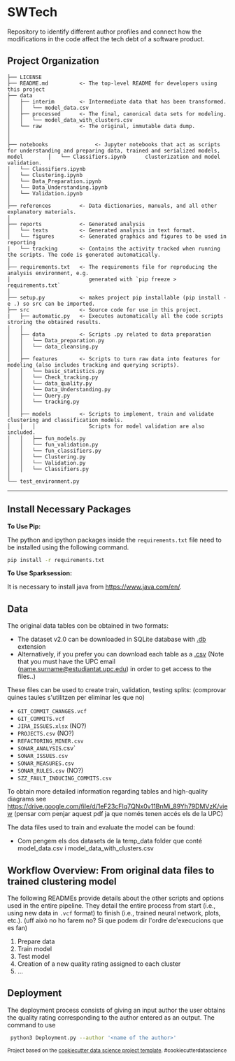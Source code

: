 SWTech
==============================
Repository to identify different author profiles and connect how the modifications in the code affect the tech debt of a software product.

Project Organization
------------

    ├── LICENSE
    ├── README.md          <- The top-level README for developers using this project
    ├── data
    │   ├── interim        <- Intermediate data that has been transformed.
    │   │   └── model_data.csv
    │   ├── processed      <- The final, canonical data sets for modeling.
    │   │   └── model_data_with_clusters.csv
    │   └── raw            <- The original, immutable data dump.
    │
    │
    ├── notebooks               <- Jupyter notebooks that act as scripts for understanding and preparing data, trained and serialized models, model        │   └── Classifiers.ipynb      clusterization and model validation.
    │   └── Classifiers.ipynb
    │   └── Clustering.ipynb
    │   └── Data_Preparation.ipynb
    │   └── Data_Understanding.ipynb
    │   └── Validation.ipynb
    │
    ├── references         <- Data dictionaries, manuals, and all other explanatory materials.
    │
    ├── reports            <- Generated analysis 
    │   └── texts          <- Generated analysis in text format.
    │   └── figures        <- Generated graphics and figures to be used in reporting
    |   └── tracking       <- Contains the activity tracked when running the scripts. The code is generated automatically.
    │
    ├── requirements.txt   <- The requirements file for reproducing the analysis environment, e.g.
    │                         generated with `pip freeze > requirements.txt`
    │
    ├── setup.py           <- makes project pip installable (pip install -e .) so src can be imported.
    ├── src                <- Source code for use in this project.
    |   ├── automatic.py   <- Executes automatically all the code scripts stroring the obtained results.
    │   │
    │   ├── data           <- Scripts .py related to data preparation 
    │   │   └── Data_preparation.py
    │   │   └── data_cleansing.py
    │   │
    │   ├── features       <- Scripts to turn raw data into features for modeling (also includes tracking and querying scripts).
    │   │   └── basic_statistics.py
    │   │   └── Check_tracking.py
    │   │   └── data_quality.py
    │   │   └── Data_Understanding.py
    │   │   └── Query.py
    │   │   └── tracking.py
    │   │
    │   ├── models         <- Scripts to implement, train and validate clustering and classification models. 
    │   │   │                 Scripts for model validation are also included.
    │   │   ├── fun_models.py
    │   │   └── fun_validation.py
    │   │   └── fun_classifiers.py
    │   │   └── Clustering.py
    │   │   └── Validation.py
    │   │   └── Classifiers.py
    │  
    └── test_environment.py 
    


--------

## Install Necessary Packages

__To Use Pip:__

The python and ipython packages inside the `requirements.txt` file need to be installed using the following command.

```bash
pip install -r requirements.txt
```

__To Use Sparksession:__

It is necessary to install java from https://www.java.com/en/.

## Data
The original data tables con be obtained in two formats:
* The dataset v2.0 can be downloaded in SQLite database with [.db](https://github.com/clowee/The-Technical-Debt-Dataset/releases/tag/2.0) extension
* Alternatively, if you prefer you can download each table as a [.csv](https://drive.google.com/file/d/1QykXNMT-5DMw9j9zVE5m3UJFyUEvQiIr/view?usp=sharing)
(Note that you must have the UPC email (name.surname@estudiantat.upc.edu) in order to get access to the files..) 

These files can be used to create train, validation, testing splits: (comprovar quines taules s'utilitzen per eliminar les que no)

* `GIT_COMMIT_CHANGES.vcf`
* `GIT_COMMITS.vcf`
* `JIRA_ISSUES.xlsx` (NO?)
* `PROJECTS.csv` (NO?)
* `REFACTORING_MINER.csv`
* `SONAR_ANALYSIS`.csv`
* `SONAR_ISSUES.csv`
* `SONAR_MEASURES.csv`
* `SONAR_RULES.csv` (NO?)
* `SZZ_FAULT_INDUCING_COMMITS.csv`

To obtain more detailed information regarding tables and high-quality diagrams see https://drive.google.com/file/d/1eF23cFIq7QNx0v11BnMi_89Yh79DMVzK/view
(pensar com penjar aquest pdf ja que només tenen accés els de la UPC)

The data files used to train and evaluate the model can be found:
* Com pengem els dos datasets de la temp_data folder que conté model_data.csv i model_data_with_clusters.csv

## Workflow Overview: From original data files to trained clustering model 

The following READMEs provide details about the other scripts and options used in the entire pipeline. They detail the entire process from start (i.e., using new data in `.vcf` format) to finish (i.e., trained neural network, plots, etc.). (uff això no ho farem no? Si que podem dir l'ordre de'execucions que es fan)

1. Prepare data
2. Train model
3. Test model
4. Creation of a new quality rating assigned to each cluster
5. ...

## Deployment
The deployment process consists of giving an input author the user obtains the quality rating corresponding to the author entered as an output.
The command to use

```bash
 python3 Deployment.py --author '<name of the author>'
 ```

<p><small>Project based on the <a target="_blank" href="https://drivendata.github.io/cookiecutter-data-science/">cookiecutter data science project template</a>. #cookiecutterdatascience</small></p>

